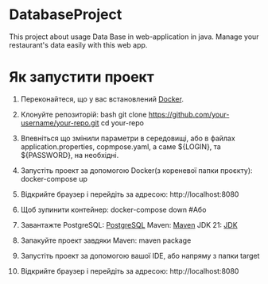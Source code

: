 # DatabaseProject
This project about usage Data Base in web-application in java. Manage your restaurant's data easily with this web app.
# Як запустити проект

1. Переконайтеся, що у вас встановлений [Docker](https://www.docker.com/).
2. Клонуйте репозиторій:
   bash
   git clone https://github.com/your-username/your-repo.git
   cd your-repo
3. Впевніться що змінили параметри в середовищі, або в файлах application.properties, copmpose.yaml, а саме ${LOGIN}, та ${PASSWORD}, на необхідні.
4. Запустіть проект за допомогою Docker(з кореневої папки проєкту):
docker-compose up
5. Відкрийте браузер і перейдіть за адресою: http://localhost:8080
6. Щоб зупинити контейнер:
docker-compose down
#Або
1. Завантажте PostgreSQL: [PostgreSQL](https://www.postgresql.org/) 
Maven: [Maven](https://maven.apache.org/download.cgi)
JDK 21: [JDK](https://www.oracle.com/cis/java/technologies/downloads/)

4. Запакуйте проект завдяки Maven:
maven package
5. Запустіть проект за допомогою вашої IDE, або напряму з папки target
6. Відкрийте браузер і перейдіть за адресою: http://localhost:8080
